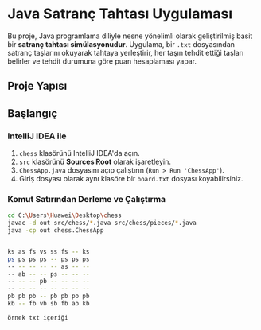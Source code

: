 #  Java Satranç Tahtası Uygulaması

Bu proje, Java programlama diliyle nesne yönelimli olarak geliştirilmiş basit bir **satranç tahtası simülasyonudur**. Uygulama, bir `.txt` dosyasından satranç taşlarını okuyarak tahtaya yerleştirir, her taşın tehdit ettiği taşları belirler ve tehdit durumuna göre puan hesaplaması yapar.

##  Proje Yapısı



##  Başlangıç

### IntelliJ IDEA ile

1. `chess` klasörünü IntelliJ IDEA'da açın.
2. `src` klasörünü **Sources Root** olarak işaretleyin.
3. `ChessApp.java` dosyasını açıp çalıştırın (`Run > Run 'ChessApp'`).
4. Giriş dosyası olarak aynı klasöre bir `board.txt` dosyası koyabilirsiniz.

### Komut Satırından Derleme ve Çalıştırma

```bash
cd C:\Users\Huawei\Desktop\chess
javac -d out src/chess/*.java src/chess/pieces/*.java
java -cp out chess.ChessApp


ks as fs vs ss fs -- ks
ps ps ps ps -- ps ps ps
-- -- -- -- -- as -- --
-- ab -- -- ps -- -- --
-- -- -- pb -- -- -- --
-- -- -- -- -- -- -- --
pb pb pb -- pb pb pb pb
kb -- fb vb sb fb ab kb

örnek txt içeriği

